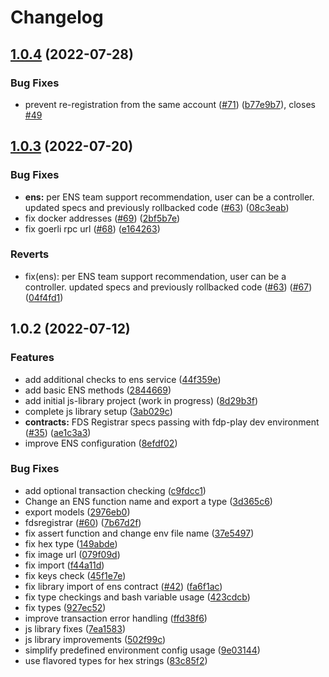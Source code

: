 # Changelog

## [1.0.4](https://github.com/fairDataSociety/fdp-contracts/compare/fdp-contracts-js-lib-v1.0.3...fdp-contracts-js-lib-v1.0.4) (2022-07-28)


### Bug Fixes

* prevent re-registration from the same account ([#71](https://github.com/fairDataSociety/fdp-contracts/issues/71)) ([b77e9b7](https://github.com/fairDataSociety/fdp-contracts/commit/b77e9b7053303ecb5d229ffe76cfebc7af4a423e)), closes [#49](https://github.com/fairDataSociety/fdp-contracts/issues/49)

## [1.0.3](https://github.com/fairDataSociety/fdp-contracts/compare/fdp-contracts-js-lib-v1.0.2...fdp-contracts-js-lib-v1.0.3) (2022-07-20)


### Bug Fixes

* **ens:** per ENS team support recommendation, user can be a controller. updated specs and previously rollbacked code ([#63](https://github.com/fairDataSociety/fdp-contracts/issues/63)) ([08c3eab](https://github.com/fairDataSociety/fdp-contracts/commit/08c3eab91c446f9365325d12644b9583b2646a76))
* fix docker addresses ([#69](https://github.com/fairDataSociety/fdp-contracts/issues/69)) ([2bf5b7e](https://github.com/fairDataSociety/fdp-contracts/commit/2bf5b7e8969bf3505c96518e13f6f78dc0f5fc4f))
* fix goerli rpc url ([#68](https://github.com/fairDataSociety/fdp-contracts/issues/68)) ([e164263](https://github.com/fairDataSociety/fdp-contracts/commit/e164263c3876c4d5d7ba2672bc9a8125958087c4))


### Reverts

* fix(ens): per ENS team support recommendation, user can be a controller. updated specs and previously rollbacked code ([#63](https://github.com/fairDataSociety/fdp-contracts/issues/63)) ([#67](https://github.com/fairDataSociety/fdp-contracts/issues/67)) ([04f4fd1](https://github.com/fairDataSociety/fdp-contracts/commit/04f4fd1a8fc479778bb7761dafc15a98ad13953e))

## 1.0.2 (2022-07-12)


### Features

* add additional checks to ens service ([44f359e](https://github.com/fairDataSociety/fdp-contracts/commit/44f359e42d311e8c21432fbf791b81c30184037f))
* add basic ENS methods ([2844669](https://github.com/fairDataSociety/fdp-contracts/commit/2844669ffd8429be1f47f7505542bec63c23cc15))
* add initial js-library project (work in progress) ([8d29b3f](https://github.com/fairDataSociety/fdp-contracts/commit/8d29b3f1b5d6bc067db682374c793eadb6fb12ba))
* complete js library setup ([3ab029c](https://github.com/fairDataSociety/fdp-contracts/commit/3ab029c8663f9d0f879f1a64afd2b9c3acfc70bc))
* **contracts:** FDS Registrar specs passing with fdp-play dev environment ([#35](https://github.com/fairDataSociety/fdp-contracts/issues/35)) ([ae1c3a3](https://github.com/fairDataSociety/fdp-contracts/commit/ae1c3a3efa52377ee1fb5dbae21ce6ff69108ce5))
* improve ENS configuration ([8efdf02](https://github.com/fairDataSociety/fdp-contracts/commit/8efdf02c3c32d3936460fe6de5868c78f6ab3f39))


### Bug Fixes

* add optional transaction checking ([c9fdcc1](https://github.com/fairDataSociety/fdp-contracts/commit/c9fdcc144e3fe08da3b705946cf0d82b454ba34e))
* Change an ENS function name and export a type ([3d365c6](https://github.com/fairDataSociety/fdp-contracts/commit/3d365c634a997c803f78ab08eea6f04b2d46047d))
* export models ([2976eb0](https://github.com/fairDataSociety/fdp-contracts/commit/2976eb0980cb2c3833cd25fbf98d021062da6209))
* fdsregistrar ([#60](https://github.com/fairDataSociety/fdp-contracts/issues/60)) ([7b67d2f](https://github.com/fairDataSociety/fdp-contracts/commit/7b67d2fd3d5f408e10c1ba6f44c83c242a158c3e))
* fix assert function and change env file name ([37e5497](https://github.com/fairDataSociety/fdp-contracts/commit/37e5497c6899b5fb352ca5f7d27fffc3968115cd))
* fix hex type ([149abde](https://github.com/fairDataSociety/fdp-contracts/commit/149abdec1987aa5956a3f689a1136c180fdd3a5a))
* fix image url ([079f09d](https://github.com/fairDataSociety/fdp-contracts/commit/079f09df3256c0a0b48a570ff27526e37dfe2067))
* fix import ([f44a11d](https://github.com/fairDataSociety/fdp-contracts/commit/f44a11de2bc7724468c7ac5273b775a4e9a2cb65))
* fix keys check ([45f1e7e](https://github.com/fairDataSociety/fdp-contracts/commit/45f1e7e9120ee33367afdd351c9b4705cfbd030c))
* fix library import of ens contract ([#42](https://github.com/fairDataSociety/fdp-contracts/issues/42)) ([fa6f1ac](https://github.com/fairDataSociety/fdp-contracts/commit/fa6f1aceb14070844d618f8666b8af0479ff33ee))
* fix type checkings and bash variable usage ([423cdcb](https://github.com/fairDataSociety/fdp-contracts/commit/423cdcb6d22b0c6b2c5bf33061398c2211c8e9b3))
* fix types ([927ec52](https://github.com/fairDataSociety/fdp-contracts/commit/927ec527cc5cda381f4b42e9c5863181ecb45b6d))
* improve transaction error handling ([ffd38f6](https://github.com/fairDataSociety/fdp-contracts/commit/ffd38f6285d8b9771049ab2d3d8f3c69f74a1316))
* js library fixes ([7ea1583](https://github.com/fairDataSociety/fdp-contracts/commit/7ea1583f4f4a8a9aac6375a221ca4f6f7536e251))
* js library improvements ([502f99c](https://github.com/fairDataSociety/fdp-contracts/commit/502f99c80508295795e5986fcc1fb0bcf82f0524))
* simplify predefined environment config usage ([9e03144](https://github.com/fairDataSociety/fdp-contracts/commit/9e031441a0ec0c28621d1d657a1909950c7f1e06))
* use flavored types for hex strings ([83c85f2](https://github.com/fairDataSociety/fdp-contracts/commit/83c85f28fcb38c46f68ba54cdd600f4902d69615))
